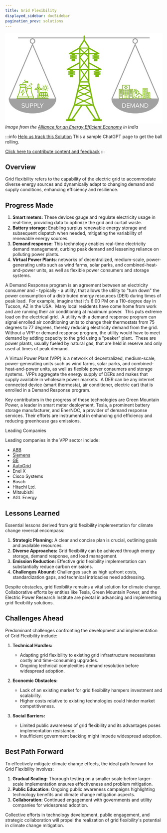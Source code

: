 ```yaml
---
title: Grid Flexibility
displayed_sidebar: docSidebar
pagination_prev: solutions
---
```

![Cover Image](../static/img/grid-flexibility.jpg)
*Image from the [Alliance for an Energy Efficient Economy](https://aeee.in/why-indian-grid-operators-need-to-acknowledge-demand-flexibility-for-optimal-grid-operation/) in India*

:::info [Help us track this Solution](contribute)
This a sample ChatGPT page to get the ball rolling.

[Click here to contribute content and feedback](contribute)
:::

## Overview

Grid flexibility refers to the capability of the electric grid to accommodate diverse energy sources and dynamically adapt to changing demand and supply conditions, enhancing efficiency and resilience.

## Progress Made

1. **Smart meters:** These devices gauge and regulate electricity usage in real-time, providing data to optimize the grid and curtail waste.
2. **Battery storage:** Enabling surplus renewable energy storage and subsequent dispatch when needed, mitigating the variability of renewable energy sources.
3. **Demand response:** This technology enables real-time electricity demand management, curbing peak demand and lessening reliance on polluting power plants.
4. **Virtual Power Plants**: networks of decentralized, medium-scale, power-generating units such as wind farms, solar parks, and combined-heat-and-power units, as well as flexible power consumers and storage systems.

A Demand Response program is an agreement between an electricity consumer and - typically - a utility, that allows the utility to "turn down" the power consumption of a distributed energy resources (DER) during times of peak load.  For example, imagine that it's 6:00 PM on a 110-degree day in Tucson, AZ in the USA.  Many local residents have come home from work and are running their air conditioning at maximum power.  This puts extreme load on the electrical grid.  A utility with a demand response program can signal enrolled air conditioning units to change their thermostats from 75 degrees to 77 degrees, thereby reducing electricity demand from the grid.  Without a VPP or demand response program, the utility would have to meet demand by adding capacity to the grid using a "peaker" plant.  These are power plants, usually fueled by natural gas, that are held in reserve and only used at times of peak demand.

A Virtual Power Plant (VPP) is a network of decentralized, medium-scale, power-generating units such as wind farms, solar parks, and combined-heat-and-power units, as well as flexible power consumers and storage systems.  VPPs aggregate the energy supply of DERs and makes that supply available in wholesale power markets.  A DER can be any internet connected device (smart thermostat, air conditioner, electric car) that is enrolled in a Demand Response program.

Key contributors in the progress of these technologies are Green Mountain Power, a leader in smart meter deployment, Tesla, a prominent battery storage manufacturer, and EnerNOC, a provider of demand response services. Their efforts are instrumental in enhancing grid efficiency and reducing greenhouse gas emissions.

Leading Companies

Leading companies in the VPP sector include:

* [ABB](https://new.abb.com/power-generation/energy-management/optimax-solution-suite/optimax-for-virtual-power-plants)
* [Siemens](https://press.siemens.com/global/en/pressrelease/siemens-expands-green-energy-potential-virtual-power-plants)
* [GE](https://www.gegridsolutions.com/powerd/catalog/gridnode-der-management.htm)
* [AutoGrid](https://www.auto-grid.com/solution/virtual-power-plant/)
* Enel X
* Cisco Systems
* Bosch
* Hitachi Ltd.
* Mitsubishi
* AGL Energy

## Lessons Learned

Essential lessons derived from grid flexibility implementation for climate change reversal encompass:

1. **Strategic Planning:** A clear and concise plan is crucial, outlining goals and available resources.
2. **Diverse Approaches:** Grid flexibility can be achieved through energy storage, demand response, and load management.
3. **Emission Reduction:** Effective grid flexibility implementation can substantially reduce carbon emissions.
4. **Challenges Abound:** Challenges such as high upfront costs, standardization gaps, and technical intricacies need addressing.

Despite obstacles, grid flexibility remains a vital solution for climate change. Collaborative efforts by entities like Tesla, Green Mountain Power, and the Electric Power Research Institute are pivotal in advancing and implementing grid flexibility solutions.

## Challenges Ahead

Predominant challenges confronting the development and implementation of Grid Flexibility include:

1. **Technical Hurdles:**

   * Adapting grid flexibility to existing grid infrastructure necessitates costly and time-consuming upgrades.
   * Ongoing technical complexities demand resolution before widespread adoption.
2. **Economic Obstacles:**

   * Lack of an existing market for grid flexibility hampers investment and scalability.
   * Higher costs relative to existing technologies could hinder market competitiveness.
3. **Social Barriers:**

   * Limited public awareness of grid flexibility and its advantages poses implementation resistance.
   * Insufficient government backing might impede widespread adoption.

## Best Path Forward

To effectively mitigate climate change effects, the ideal path forward for Grid Flexibility involves:

1. **Gradual Scaling:** Thorough testing on a smaller scale before larger-scale implementation ensures effectiveness and problem mitigation.
2. **Public Education:** Ongoing public awareness campaigns highlighting technology benefits and climate change mitigation aspects.
3. **Collaboration:** Continued engagement with governments and utility companies for widespread adoption.

Collective efforts in technology development, public engagement, and strategic collaboration will propel the realization of grid flexibility's potential in climate change mitigation.